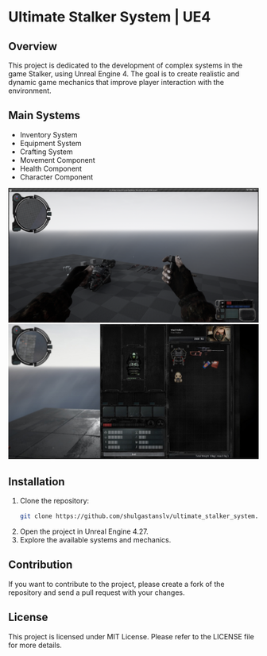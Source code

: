 # Ultimate Stalker System | UE4

## Overview
This project is dedicated to the development of complex systems in the game Stalker, using Unreal Engine 4. The goal is to create realistic and dynamic game mechanics that improve player interaction with the environment.

## Main Systems

- Inventory System
- Equipment System
- Crafting System
- Movement Component
- Health Component
- Character Component


<img src="./Images/overview_1.png" alt="Overview 1" width="800"/>

<img src="./Images/overview_2.jpg" alt="Overview 2" width="800"/>



## Installation
1. Clone the repository:
   ```bash
   git clone https://github.com/shulgastanslv/ultimate_stalker_system.git
   ```
2. Open the project in Unreal Engine 4.27.
3. Explore the available systems and mechanics.

## Contribution
If you want to contribute to the project, please create a fork of the repository and send a pull request with your changes.

## License
This project is licensed under MIT License. Please refer to the LICENSE file for more details.
